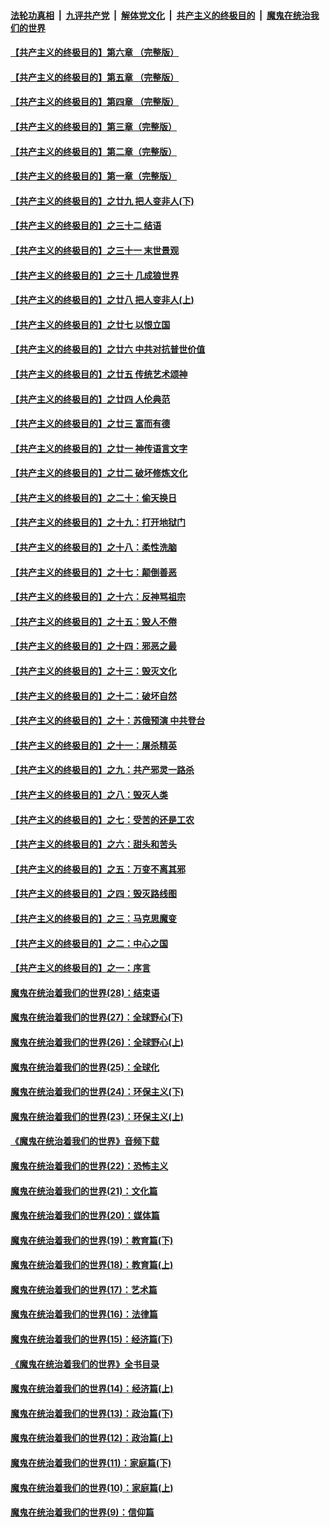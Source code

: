 ####  [法轮功真相](../../../../basic/blob/master/README.md?t=11191152) &nbsp;|&nbsp; [九评共产党](../../../../9ping.md/blob/master/README.md?t=11191152) &nbsp;|&nbsp; [解体党文化](../../../../jtdwh.md/blob/master/README.md?t=11191152)  &nbsp;|&nbsp; [共产主义的终极目的](../../../../gczydzjmd.md/blob/master/README.md?t=11191152) &nbsp;|&nbsp; [魔鬼在统治我们的世界](../../../../mgztzwmdsj.md/blob/master/README.md?t=11191152) 

#### [【共产主义的终极目的】第六章 （完整版）](../pages/nsc422/n11428913.md?t=11191152) 

#### [【共产主义的终极目的】第五章 （完整版）](../pages/nsc422/n11428912.md?t=11191152) 

#### [【共产主义的终极目的】第四章 （完整版）](../pages/nsc422/n11428907.md?t=11191152) 

#### [【共产主义的终极目的】第三章（完整版）](../pages/nsc422/n11428848.md?t=11191152) 

#### [【共产主义的终极目的】第二章（完整版）](../pages/nsc422/n11428831.md?t=11191152) 

#### [【共产主义的终极目的】第一章（完整版）](../pages/nsc422/n11417651.md?t=11191152) 

#### [【共产主义的终极目的】之廿九 把人变非人(下)](../pages/nsc422/n11344140.md?t=11191152) 

#### [【共产主义的终极目的】之三十二 结语](../pages/nsc422/n11360535.md?t=11191152) 

#### [【共产主义的终极目的】之三十一 末世景观](../pages/nsc422/n11351129.md?t=11191152) 

#### [【共产主义的终极目的】之三十 几成狼世界](../pages/nsc422/n11348280.md?t=11191152) 

#### [【共产主义的终极目的】之廿八 把人变非人(上)](../pages/nsc422/n11340492.md?t=11191152) 

#### [【共产主义的终极目的】之廿七 以恨立国](../pages/nsc422/n11336944.md?t=11191152) 

#### [【共产主义的终极目的】之廿六 中共对抗普世价值](../pages/nsc422/n11324785.md?t=11191152) 

#### [【共产主义的终极目的】之廿五 传统艺术颂神](../pages/nsc422/n11296396.md?t=11191152) 

#### [【共产主义的终极目的】之廿四 人伦典范](../pages/nsc422/n11296397.md?t=11191152) 

#### [【共产主义的终极目的】之廿三 富而有德](../pages/nsc422/n11283598.md?t=11191152) 

#### [【共产主义的终极目的】之廿一 神传语言文字](../pages/nsc422/n11263265.md?t=11191152) 

#### [【共产主义的终极目的】之廿二 破坏修炼文化](../pages/nsc422/n11245728.md?t=11191152) 

#### [【共产主义的终极目的】之二十：偷天换日](../pages/nsc422/n11238846.md?t=11191152) 

#### [【共产主义的终极目的】之十九：打开地狱门](../pages/nsc422/n11206376.md?t=11191152) 

#### [【共产主义的终极目的】之十八：柔性洗脑](../pages/nsc422/n11199994.md?t=11191152) 

#### [【共产主义的终极目的】之十七：颠倒善恶](../pages/nsc422/n11179782.md?t=11191152) 

#### [【共产主义的终极目的】之十六：反神骂祖宗](../pages/nsc422/n11166798.md?t=11191152) 

#### [【共产主义的终极目的】之十五：毁人不倦](../pages/nsc422/n11166792.md?t=11191152) 

#### [【共产主义的终极目的】之十四：邪恶之最](../pages/nsc422/n11150249.md?t=11191152) 

#### [【共产主义的终极目的】之十三：毁灭文化](../pages/nsc422/n11135227.md?t=11191152) 

#### [【共产主义的终极目的】之十二：破坏自然](../pages/nsc422/n11135214.md?t=11191152) 

#### [【共产主义的终极目的】之十：苏俄预演 中共登台](../pages/nsc422/n11118424.md?t=11191152) 

#### [【共产主义的终极目的】之十一：屠杀精英](../pages/nsc422/n11118442.md?t=11191152) 

#### [【共产主义的终极目的】之九：共产邪灵一路杀](../pages/nsc422/n11114139.md?t=11191152) 

#### [【共产主义的终极目的】之八：毁灭人类](../pages/nsc422/n11108503.md?t=11191152) 

#### [【共产主义的终极目的】之七：受苦的还是工农](../pages/nsc422/n11101809.md?t=11191152) 

#### [【共产主义的终极目的】之六：甜头和苦头](../pages/nsc422/n11096971.md?t=11191152) 

#### [【共产主义的终极目的】之五：万变不离其邪](../pages/nsc422/n11091285.md?t=11191152) 

#### [【共产主义的终极目的】之四：毁灭路线图](../pages/nsc422/n11086284.md?t=11191152) 

#### [【共产主义的终极目的】之三：马克思魔变](../pages/nsc422/n11061941.md?t=11191152) 

#### [【共产主义的终极目的】之二：中心之国](../pages/nsc422/n11047728.md?t=11191152) 

#### [【共产主义的终极目的】之一：序言](../pages/nsc422/n11086077.md?t=11191152) 

#### [魔鬼在统治着我们的世界(28)：结束语](../pages/nsc422/n10936246.md?t=11191152) 

#### [魔鬼在统治着我们的世界(27)：全球野心(下)](../pages/nsc422/n10928319.md?t=11191152) 

#### [魔鬼在统治着我们的世界(26)：全球野心(上)](../pages/nsc422/n10900318.md?t=11191152) 

#### [魔鬼在统治着我们的世界(25)：全球化](../pages/nsc422/n10788205.md?t=11191152) 

#### [魔鬼在统治着我们的世界(24)：环保主义(下)](../pages/nsc422/n10695307.md?t=11191152) 

#### [魔鬼在统治着我们的世界(23)：环保主义(上)](../pages/nsc422/n10688613.md?t=11191152) 

#### [《魔鬼在统治着我们的世界》音频下载](../pages/nsc422/n10635553.md?t=11191152) 

#### [魔鬼在统治着我们的世界(22)：恐怖主义](../pages/nsc422/n10614727.md?t=11191152) 

#### [魔鬼在统治着我们的世界(21)：文化篇](../pages/nsc422/n10597706.md?t=11191152) 

#### [魔鬼在统治着我们的世界(20)：媒体篇](../pages/nsc422/n10586579.md?t=11191152) 

#### [魔鬼在统治着我们的世界(19)：教育篇(下)](../pages/nsc422/n10564808.md?t=11191152) 

#### [魔鬼在统治着我们的世界(18)：教育篇(上)](../pages/nsc422/n10526970.md?t=11191152) 

#### [魔鬼在统治着我们的世界(17)：艺术篇](../pages/nsc422/n10499093.md?t=11191152) 

#### [魔鬼在统治着我们的世界(16)：法律篇](../pages/nsc422/n10485969.md?t=11191152) 

#### [魔鬼在统治着我们的世界(15)：经济篇(下)](../pages/nsc422/n10469975.md?t=11191152) 

#### [《魔鬼在统治着我们的世界》全书目录](../pages/nsc422/n10464261.md?t=11191152) 

#### [魔鬼在统治着我们的世界(14)：经济篇(上)](../pages/nsc422/n10457370.md?t=11191152) 

#### [魔鬼在统治着我们的世界(13)：政治篇(下)](../pages/nsc422/n10448270.md?t=11191152) 

#### [魔鬼在统治着我们的世界(12)：政治篇(上)](../pages/nsc422/n10444576.md?t=11191152) 

#### [魔鬼在统治着我们的世界(11)：家庭篇(下)](../pages/nsc422/n10440961.md?t=11191152) 

#### [魔鬼在统治着我们的世界(10)：家庭篇(上)](../pages/nsc422/n10435448.md?t=11191152) 

#### [魔鬼在统治着我们的世界(9)：信仰篇](../pages/nsc422/n10432159.md?t=11191152) 

